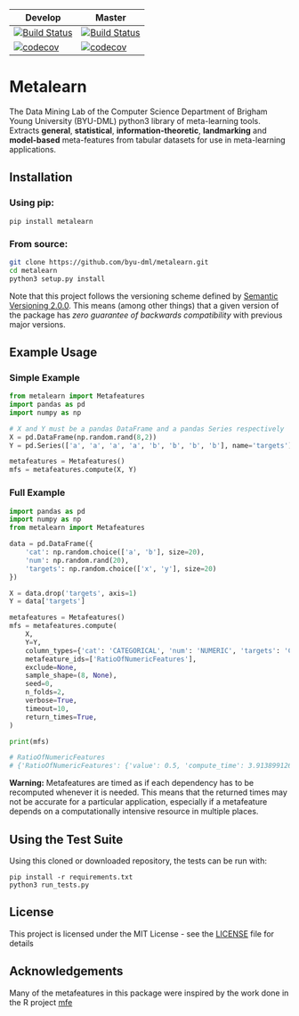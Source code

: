 | **Develop**                                                                                                                                  | **Master**                                                                                                                                 |
|----------------------------------------------------------------------------------------------------------------------------------------------|--------------------------------------------------------------------------------------------------------------------------------------------|
| [![Build Status](https://travis-ci.org/byu-dml/metalearn.svg?branch=develop)](https://travis-ci.org/byu-dml/metalearn)                       | [![Build Status](https://travis-ci.org/byu-dml/metalearn.svg?branch=master)](https://travis-ci.org/byu-dml/metalearn)                      |
| [![codecov](https://codecov.io/gh/byu-dml/metalearn/branch/develop/graph/badge.svg)](https://codecov.io/gh/byu-dml/metalearn/branch/develop) | [![codecov](https://codecov.io/gh/byu-dml/metalearn/branch/master/graph/badge.svg)](https://codecov.io/gh/byu-dml/metalearn/branch/master) |

# Metalearn

The Data Mining Lab of the Computer Science Department of Brigham Young University (BYU-DML) python3 library of meta-learning tools.
Extracts **general**, **statistical**, **information-theoretic**, **landmarking** and **model-based** meta-features from tabular datasets for use in meta-learning applications.

## Installation

### Using pip:  

`pip install metalearn`

### From source:

```bash
git clone https://github.com/byu-dml/metalearn.git
cd metalearn
python3 setup.py install
```

Note that this project follows the versioning scheme defined by [Semantic Versioning 2.0.0](https://semver.org). This means (among other things) that a given version of the package has _zero guarantee of backwards compatibility_ with previous major versions.

## Example Usage

### Simple Example
```python
from metalearn import Metafeatures
import pandas as pd
import numpy as np

# X and Y must be a pandas DataFrame and a pandas Series respectively
X = pd.DataFrame(np.random.rand(8,2))
Y = pd.Series(['a', 'a', 'a', 'a', 'b', 'b', 'b', 'b'], name='targets')

metafeatures = Metafeatures()
mfs = metafeatures.compute(X, Y)
```

### Full Example
```python
import pandas as pd
import numpy as np
from metalearn import Metafeatures

data = pd.DataFrame({
    'cat': np.random.choice(['a', 'b'], size=20),
    'num': np.random.rand(20),
    'targets': np.random.choice(['x', 'y'], size=20)
})

X = data.drop('targets', axis=1)
Y = data['targets']

metafeatures = Metafeatures()
mfs = metafeatures.compute(
    X,
    Y=Y,
    column_types={'cat': 'CATEGORICAL', 'num': 'NUMERIC', 'targets': 'CATEGORICAL'},
    metafeature_ids=['RatioOfNumericFeatures'],
    exclude=None,
    sample_shape=(8, None),
    seed=0,
    n_folds=2,
    verbose=True,
    timeout=10,
    return_times=True,
)

print(mfs)

# RatioOfNumericFeatures
# {'RatioOfNumericFeatures': {'value': 0.5, 'compute_time': 3.9138991269283e-05}}
```
**Warning:** Metafeatures are timed as if each dependency has to be recomputed whenever it is needed.
This means that the returned times may not be accurate for a particular application, especially if a 
metafeature depends on a computationally intensive resource in multiple places.

## Using the Test Suite

Using this cloned or downloaded repository, the tests can be run with:
```
pip install -r requirements.txt
python3 run_tests.py
```

## License

This project is licensed under the MIT License - see the [LICENSE](LICENSE) file for details

## Acknowledgements

Many of the metafeatures in this package were inspired by the work done in the R project [mfe](https://github.com/rivolli/mfe)
